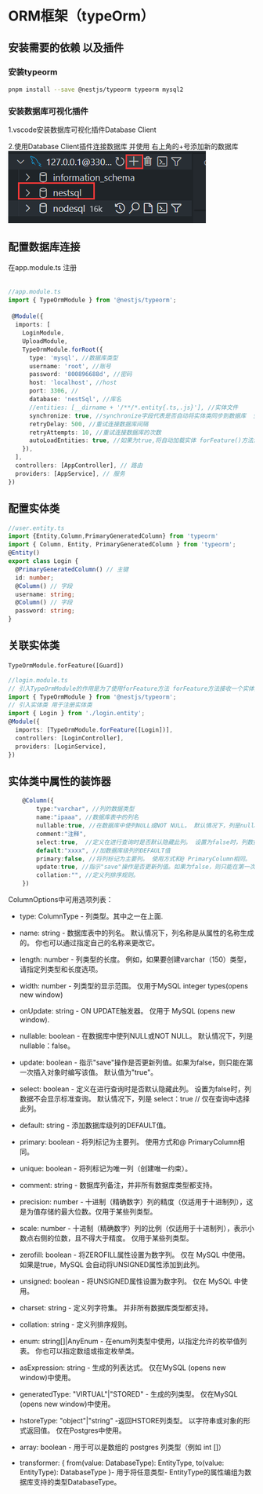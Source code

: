 # ORM框架（typeOrm）

## 安装需要的依赖 以及插件

### 安装typeorm

``` sh
pnpm install --save @nestjs/typeorm typeorm mysql2
```

### 安装数据库可视化插件

1.vscode安装数据库可视化插件Database Client

2.使用Database Client插件连接数据库 并使用 右上角的+号添加新的数据库
![Alt text](./image/image-1.png)

## 配置数据库连接

在app.module.ts 注册

``` ts

//app.module.ts
import { TypeOrmModule } from '@nestjs/typeorm';

 @Module({
  imports: [
    LoginModule,
    UploadModule,
    TypeOrmModule.forRoot({
      type: 'mysql', //数据库类型
      username: 'root', //账号
      password: '800896688d', //密码
      host: 'localhost', //host
      port: 3306, //
      database: 'nestSql', //库名
      //entities: [__dirname + '/**/*.entity{.ts,.js}'], //实体文件
      synchronize: true, //synchronize字段代表是否自动将实体类同步到数据库  生产环境不建议使用
      retryDelay: 500, //重试连接数据库间隔
      retryAttempts: 10, //重试连接数据库的次数
      autoLoadEntities: true, //如果为true,将自动加载实体 forFeature()方法注册的每个实体都将自动添加到配置对象的实体数组中
    }),
  ],
  controllers: [AppController], // 路由
  providers: [AppService], // 服务
})
```

## 配置实体类

``` ts
//user.entity.ts
import {Entity,Column,PrimaryGeneratedColumn} from 'typeorm'
import { Column, Entity, PrimaryGeneratedColumn } from 'typeorm';
@Entity()
export class Login {
  @PrimaryGeneratedColumn() // 主键
  id: number;
  @Column() // 字段
  username: string;
  @Column() // 字段
  password: string;
}
```

## 关联实体类

`TypeOrmModule.forFeature([Guard])`

```ts
//login.module.ts
// 引入TypeOrmModule的作用是为了使用forFeature方法 forFeature方法接收一个实体类数组 用于注册实体类
import { TypeOrmModule } from '@nestjs/typeorm'; 
// 引入实体类 用于注册实体类
import { Login } from './login.entity';
@Module({
  imports: [TypeOrmModule.forFeature([Login])],
  controllers: [LoginController],
  providers: [LoginService],
})

```

## 实体类中属性的装饰器

``` ts
    @Column({
        type:"varchar", //列的数据类型
        name:"ipaaa", //数据库表中的列名
        nullable:true, //在数据库中使列NULL或NOT NULL。 默认情况下，列是nullable：false
        comment:"注释",
        select:true,  //定义在进行查询时是否默认隐藏此列。 设置为false时，列数据不会显示标准查询。 默认情况下，列是select：true // 仅在查询中选择此列
        default:"xxxx", //加数据库级列的DEFAULT值
        primary:false, //将列标记为主要列。 使用方式和@ PrimaryColumn相同。
        update:true, //指示"save"操作是否更新列值。如果为false，则只能在第一次插入对象时编写该值。 默认值为"true"
        collation:"", //定义列排序规则。
    })

```

ColumnOptions中可用选项列表：

- type: ColumnType - 列类型。其中之一在上面.
- name: string - 数据库表中的列名。 默认情况下，列名称是从属性的名称生成的。 你也可以通过指定自己的名称来更改它。
- length: number - 列类型的长度。 例如，如果要创建varchar（150）类型，请指定列类型和长度选项。
- width: number - 列类型的显示范围。 仅用于MySQL integer types(opens new window)
- onUpdate: string - ON UPDATE触发器。 仅用于 MySQL (opens new window).
- nullable: boolean - 在数据库中使列NULL或NOT NULL。 默认情况下，列是nullable：false。
- update: boolean - 指示"save"操作是否更新列值。如果为false，则只能在第一次插入对象时编写该值。 默认值为"true"。
- select: boolean - 定义在进行查询时是否默认隐藏此列。 设置为false时，列数据不会显示标准查询。 默认情况下，列是 select：true // 仅在查询中选择此列。

- default: string - 添加数据库级列的DEFAULT值。
- primary: boolean - 将列标记为主要列。 使用方式和@ PrimaryColumn相同。
- unique: boolean - 将列标记为唯一列（创建唯一约束）。
- comment: string - 数据库列备注，并非所有数据库类型都支持。
- precision: number - 十进制（精确数字）列的精度（仅适用于十进制列），这是为值存储的最大位数。仅用于某些列类型。
- scale: number - 十进制（精确数字）列的比例（仅适用于十进制列），表示小数点右侧的位数，且不得大于精度。 仅用于某些列类型。
- zerofill: boolean - 将ZEROFILL属性设置为数字列。 仅在 MySQL 中使用。 如果是true，MySQL 会自动将UNSIGNED属性添加到此列。
- unsigned: boolean - 将UNSIGNED属性设置为数字列。 仅在 MySQL 中使用。
- charset: string - 定义列字符集。 并非所有数据库类型都支持。
- collation: string - 定义列排序规则。
- enum: string[]|AnyEnum - 在enum列类型中使用，以指定允许的枚举值列表。 你也可以指定数组或指定枚举类。
- asExpression: string - 生成的列表达式。 仅在MySQL (opens new window)中使用。
- generatedType: "VIRTUAL"|"STORED" - 生成的列类型。 仅在MySQL (opens new window)中使用。
- hstoreType: "object"|"string" -返回HSTORE列类型。 以字符串或对象的形式返回值。 仅在Postgres中使用。
- array: boolean - 用于可以是数组的 postgres 列类型（例如 int []）
- transformer: { from(value: DatabaseType): EntityType, to(value: EntityType): DatabaseType }- 用于将任意类型- EntityType的属性编组为数据库支持的类型DatabaseType。
